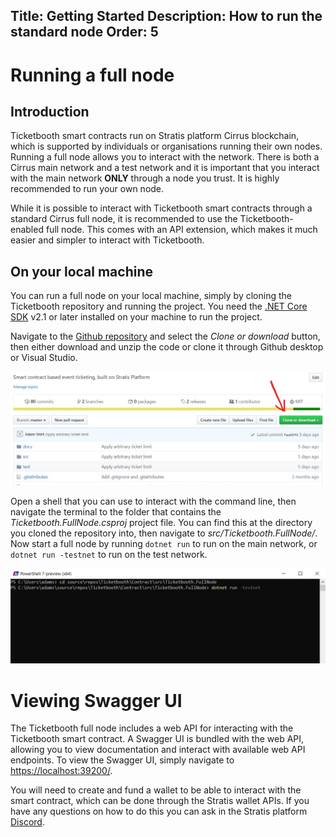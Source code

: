 Title: Getting Started
Description: How to run the standard node
Order: 5
---
# Running a full node

## Introduction

Ticketbooth smart contracts run on Stratis platform Cirrus blockchain, which is supported by individuals or organisations running their own nodes. Running a full node allows you to interact with the network. There is both a Cirrus main network and a test network and it is important that you interact with the main network **ONLY** through a node you trust. It is highly recommended to run your own node.

While it is possible to interact with Ticketbooth smart contracts through a standard Cirrus full node, it is recommended to use the Ticketbooth-enabled full node. This comes with an API extension, which makes it much easier and simpler to interact with Ticketbooth.

## On your local machine

You can run a full node on your local machine, simply by cloning the Ticketbooth repository and running the project. You need the [.NET Core SDK](https://dotnet.microsoft.com/download) v2.1 or later installed on your machine to run the project.

Navigate to the [Github repository](https://github.com/drmathias/Ticketbooth) and select the _Clone or download_ button, then either download and unzip the code or clone it through Github desktop or Visual Studio.

![Github repository](../images/b6c3ca86-32dd-4b17-b6ac-e4862501f160.jpg)

Open a shell that you can use to interact with the command line, then navigate the terminal to the folder that contains the _Ticketbooth.FullNode.csproj_ project file. You can find this at the directory you cloned the repository into, then navigate to _src/Ticketbooth.FullNode/_. Now start a full node by running ```dotnet run``` to run on the main network, or ```dotnet run -testnet``` to run on the test network.

![Terminal commands](../images/54ab7c16-b9f4-43f2-9165-6847e354a5e6.jpg)

# Viewing Swagger UI

The Ticketbooth full node includes a web API for interacting with the Ticketbooth smart contract. A Swagger UI is bundled with the web API, allowing you to view documentation and interact with available web API endpoints. To view the Swagger UI, simply navigate to [https://localhost:39200/](https://localhost:39200).

You will need to create and fund a wallet to be able to interact with the smart contract, which can be done through the Stratis wallet APIs. If you have any questions on how to do this you can ask in the Stratis platform [Discord](https://discord.gg/9tDyfZs).